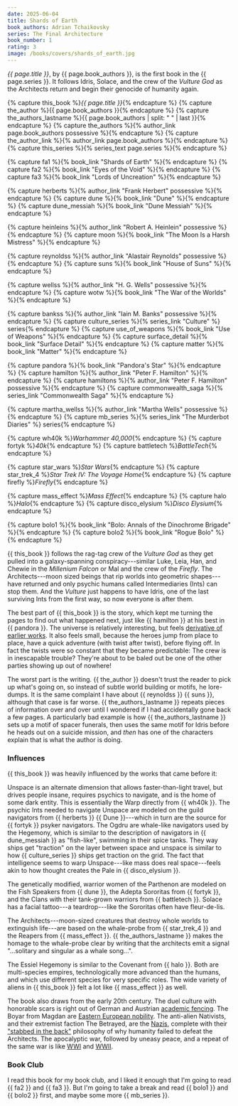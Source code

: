 ```yaml
---
date: 2025-06-04
title: Shards of Earth
book_authors: Adrian Tchaikovsky
series: The Final Architecture
book_number: 1
rating: 3
image: /books/covers/shards_of_earth.jpg
---
```


<cite class="book-title">{{ page.title }}</cite>, by <span
class="author-name">{{ page.book_authors }}</span>, is the first book in the
<span class="book-series">{{ page.series }}</span>. It follows Idris, Solace,
and the crew of the _Vulture God_ as the Architects return and begin their
genocide of humanity again.

{% capture this_book %}<cite class="book-title">{{ page.title }}</cite>{% endcapture %}
{% capture the_author %}<span class="author-name">{{ page.book_authors }}</span>{% endcapture %}
{% capture the_authors_lastname %}<span class="author-name">{{ page.book_authors | split: " " | last }}</span>{% endcapture %}
{% capture the_authors %}{% author_link page.book_authors possessive %}{% endcapture %}
{% capture the_author_link %}{% author_link page.book_authors %}{% endcapture %}
{% capture this_series %}{% series_text page.series %}{% endcapture %}

{% capture fa1 %}{% book_link "Shards of Earth" %}{% endcapture %}
{% capture fa2 %}{% book_link "Eyes of the Void" %}{% endcapture %}
{% capture fa3 %}{% book_link "Lords of Uncreation" %}{% endcapture %}

{% capture herberts %}{% author_link "Frank Herbert" possessive %}{% endcapture %}
{% capture dune %}{% book_link "Dune" %}{% endcapture %}
{% capture dune_messiah %}{% book_link "Dune Messiah" %}{% endcapture %}

{% capture heinleins %}{% author_link "Robert A. Heinlein" possessive %}{% endcapture %}
{% capture moon %}{% book_link "The Moon Is a Harsh Mistress" %}{% endcapture %}

{% capture reynoldss %}{% author_link "Alastair Reynolds" possessive %}{% endcapture %}
{% capture suns %}{% book_link "House of Suns" %}{% endcapture %}

{% capture wellss %}{% author_link "H. G. Wells" possessive %}{% endcapture %}
{% capture wotw %}{% book_link "The War of the Worlds" %}{% endcapture %}

{% capture bankss %}{% author_link "Iain M. Banks" possessive %}{% endcapture %}
{% capture culture_series %}{% series_link "Culture" %} series{% endcapture %}
{% capture use_of_weapons %}{% book_link "Use of Weapons" %}{% endcapture %}
{% capture surface_detail %}{% book_link "Surface Detail" %}{% endcapture %}
{% capture matter %}{% book_link "Matter" %}{% endcapture %}

{% capture pandora %}{% book_link "Pandora's Star" %}{% endcapture %}
{% capture hamilton %}{% author_link "Peter F. Hamilton" %}{% endcapture %}
{% capture hamiltons %}{% author_link "Peter F. Hamilton" possessive %}{% endcapture %}
{% capture commonwealth_saga %}{% series_link "Commonwealth Saga" %}{% endcapture %}

{% capture martha_wellss %}{% author_link "Martha Wells" possessive %}{% endcapture %}
{% capture mb_series %}{% series_link "The Murderbot Diaries" %} series{% endcapture %}

{% capture wh40k %}<cite class="table-top-game-title">Warhammer 40,000</cite>{% endcapture %}
{% capture fortyk %}<cite class="table-top-game-title">40k</cite>{% endcapture %}
{% capture battletech %}<cite class="table-top-game-title">BattleTech</cite>{% endcapture %}

{% capture star_wars %}<cite class="movie-title">Star Wars</cite>{% endcapture %}
{% capture star_trek_4 %}<cite class="movie-title">Star Trek IV: The Voyage Home</cite>{% endcapture %}
{% capture firefly %}<cite class="tv-show-title">Firefly</cite>{% endcapture %}

{% capture mass_effect %}<cite class="video-game-title">Mass Effect</cite>{% endcapture %}
{% capture halo %}<cite class="video-game-title">Halo</cite>{% endcapture %}
{% capture disco_elysium %}<cite class="video-game-title">Disco Elysium</cite>{% endcapture %}

{% capture bolo1 %}{% book_link "Bolo: Annals of the Dinochrome Brigade" %}{% endcapture %}
{% capture bolo2 %}{% book_link "Rogue Bolo" %}{% endcapture %}

{{ this_book }} follows the rag-tag crew of the _Vulture God_ as they get
pulled into a galaxy-spanning conspiracy---similar Luke, Leia, Han, and Chewie
in the _Millenium Falcon_ or Mal and the crew of the _Firefly_. The
Architects---moon sized beings that rip worlds into geometric shapes---have
returned and only psychic humans called Intermediaries (Ints) can stop them.
And the _Vulture_ just happens to have Idris, one of the last surviving Ints
from the first way, so now everyone is after them.

The best part of {{ this_book }} is the story, which kept me turning the pages
to find out what happened next, just like {{ hamilton }} at his best in {{
pandora }}. The universe is relatively interesting, but feels [derivative of
earlier works][influences]. It also feels small, because the heroes jump from
place to place, have a quick adventure (with twist after twist), before flying
off. In fact the twists were so constant that they became predictable: The
crew is in inescapable trouble? They're about to be baled out be one of the
other parties showing up out of nowhere!

[influences]: #influences

The worst part is the writing. {{ the_author }} doesn't trust the reader to
pick up what's going on, so instead of subtle world building or motifs, he
lore-dumps. It is the same complaint I have about {{ reynoldss }} {{ suns }},
although that case is far worse. {{ the_authors_lastname }} repeats pieces of
information over and over until I wondered if I had accidentally gone back a
few pages. A particularly bad example is how {{ the_authors_lastname }} sets
up a motif of spacer funerals, then uses the same motif for Idris before he
heads out on a suicide mission, and _then_ has one of the characters explain
that is what the author is doing.

### Influences

{{ this_book }} was heavily influenced by the works that came before it:

Unspace is an alternate dimension that allows faster-than-light travel, but
drives people insane, requires psychics to navigate, and is the home of some
dark entity. This is essentially the Warp directly from {{ wh40k }}. The
psychic Ints needed to navigate Unspace are modeled on the guild navigators
from {{ herberts }} {{ Dune }}---which in turn are the source for {{ fortyk }}
psyker navigators. The Ogdru are whale-like navigators used by the Hegemony,
which is similar to the description of navigators in {{ dune_messiah }} as
"fish-like", swimming in their spice tanks. They way ships get "traction" on
the layer between space and unspace is similar to how {{ culture_series }}
ships get traction on the grid. The fact that intelligence seems to warp
Unspace---like mass does real space---feels akin to how thought creates the
Pale in {{ disco_elysium }}.

The genetically modified, warrior women of the Parthenon are modeled on the
Fish Speakers from {{ dune }}, the Adepta Sororitas from {{ fortyk }}, and the
Clans with their tank-grown warriors from {{ battletech }}. Solace has a
facial tattoo---a teardrop---like the Sororitas often have fleur-de-lis.

The Architects---moon-sized creatures that destroy whole worlds to extinguish
life---are based on the whale-probe from {{ star_trek_4 }} and the Reapers
from {{ mass_effect }}. {{ the_authors_lastname }} makes the homage to the
whale-probe clear by writing that the architects emit a signal "...solitary
and singular as a whale song...".

The Essiel Hegemony is similar to the Covenant from {{ halo }}. Both are
multi-species empires, technologically more advanced than the humans, and
which use different species for very specific roles. The wide variety of
aliens in {{ this_book }} felt a lot like {{ mass_effect }} as well.

The book also draws from the early 20th century. The duel culture with
honorable scars is right out of German and Austrian [academic fencing][ds].
The Boyar from Magdan are [Eastern European nobility][boyars]. The anti-alien
Nativists, and their extremist faction The Betrayed, are the [Nazis][nazis],
complete with their ["stabbed in the back"][sitb] philosophy of why humanity
failed to defeat the Architects. The apocalyptic war, followed by uneasy
peace, and a repeat of the same war is like [WWI][wwi] and [WWII][wwii].

[ds]: https://en.wikipedia.org/wiki/Dueling_scar
[boyars]: https://en.wikipedia.org/wiki/Boyar
[nazis]: https://en.wikipedia.org/wiki/Nazism
[sitb]: https://en.wikipedia.org/wiki/Stab-in-the-back_myth
[wwi]: https://en.wikipedia.org/wiki/World_War_I
[wwii]: https://en.wikipedia.org/wiki/World_War_II

### Book Club

I read this book for my book club, and I liked it enough that I'm going to
read {{ fa2 }} and {{ fa3 }}. But I'm going to take a break and read {{ bolo1
}} and {{ bolo2 }} first, and maybe some more {{ mb_series }}.
